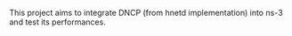 This project aims to integrate DNCP (from hnetd implementation) into ns-3
and test its performances.

